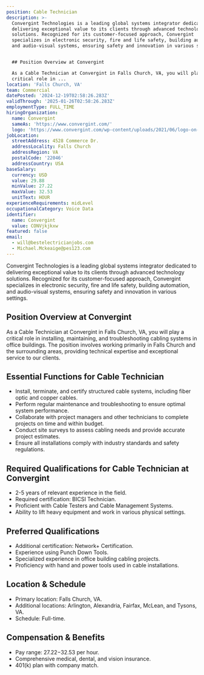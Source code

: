 ```yaml
---
position: Cable Technician
description: >-
  Convergint Technologies is a leading global systems integrator dedicated to
  delivering exceptional value to its clients through advanced technology
  solutions. Recognized for its customer-focused approach, Convergint
  specializes in electronic security, fire and life safety, building automation,
  and audio-visual systems, ensuring safety and innovation in various settings. 


  ## Position Overview at Convergint

  As a Cable Technician at Convergint in Falls Church, VA, you will play a
  critical role in ...
location: 'Falls Church, VA'
team: Commercial
datePosted: '2024-12-19T02:58:26.283Z'
validThrough: '2025-01-26T02:58:26.283Z'
employmentType: FULL_TIME
hiringOrganization:
  name: Convergint
  sameAs: 'https://www.convergint.com/'
  logo: 'https://www.convergint.com/wp-content/uploads/2021/06/logo-on-dark-blue.png'
jobLocation:
  streetAddress: 4528 Commerce Dr.
  addressLocality: Falls Church
  addressRegion: VA
  postalCode: '22046'
  addressCountry: USA
baseSalary:
  currency: USD
  value: 29.88
  minValue: 27.22
  maxValue: 32.53
  unitText: HOUR
experienceRequirements: midLevel
occupationalCategory: Voice Data
identifier:
  name: Convergint
  value: CONVjkjkxw
featured: false
email:
  - will@bestelectricianjobs.com
  - Michael.Mckeaige@pes123.com
---
```




Convergint Technologies is a leading global systems integrator dedicated to delivering exceptional value to its clients through advanced technology solutions. Recognized for its customer-focused approach, Convergint specializes in electronic security, fire and life safety, building automation, and audio-visual systems, ensuring safety and innovation in various settings. 

## Position Overview at Convergint
As a Cable Technician at Convergint in Falls Church, VA, you will play a critical role in installing, maintaining, and troubleshooting cabling systems in office buildings. The position involves working primarily in Falls Church and the surrounding areas, providing technical expertise and exceptional service to our clients.

## Essential Functions for Cable Technician
- Install, terminate, and certify structured cable systems, including fiber optic and copper cables.
- Perform regular maintenance and troubleshooting to ensure optimal system performance.
- Collaborate with project managers and other technicians to complete projects on time and within budget.
- Conduct site surveys to assess cabling needs and provide accurate project estimates.
- Ensure all installations comply with industry standards and safety regulations.

## Required Qualifications for Cable Technician at Convergint
- 2-5 years of relevant experience in the field.
- Required certification: BICSI Technician.
- Proficient with Cable Testers and Cable Management Systems.
- Ability to lift heavy equipment and work in various physical settings.

## Preferred Qualifications
- Additional certification: Network+ Certification.
- Experience using Punch Down Tools.
- Specialized experience in office building cabling projects.
- Proficiency with hand and power tools used in cable installations.

## Location & Schedule
- Primary location: Falls Church, VA.
- Additional locations: Arlington, Alexandria, Fairfax, McLean, and Tysons, VA.
- Schedule: Full-time.

## Compensation & Benefits
- Pay range: $27.22-$32.53 per hour.
- Comprehensive medical, dental, and vision insurance.
- 401(k) plan with company match.
